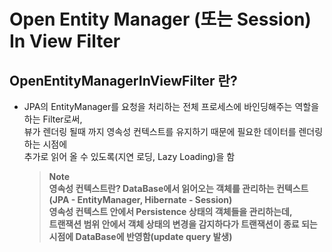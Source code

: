 # Open Entity Manager (또는 Session) In View Filter

## OpenEntityManagerInViewFilter 란?

- JPA의 EntityManager를 요청을 처리하는 전체 프로세스에 바인딩해주는 역할을 하는 Filter로써, <br>
  뷰가 렌더링 될때 까지 영속성 컨텍스트를 유지하기 때문에 필요한 데이터를 렌더링하는 시점에 <br>
  추가로 읽어 올 수 있도록(지연 로딩, Lazy Loading)을 함

  > **Note** <br>
  > <b>영속성 컨텍스트란?<b>
  > DataBase에서 읽어오는 객체를 관리하는 컨텍스트(JPA - EntityManager, Hibernate - Session) <br>
  > 영속성 컨텍스트 안에서 Persistence 상태의 객체들을 관리하는데, <br>
  > 트랜잭션 범위 안에서 객체 상태의 변경을 감지하다가 트랜잭션이 종료 되는 시점에 DataBase에 반영함(update query 발생)

  